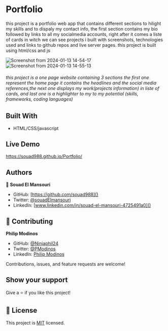 # Portfolio
 this project is a portfolio web app that contains different sections to hilight my skills and to dispaly my contact info, the first section contains my bio followed by links to all my socialmedia accounts, right after it comes a liste of cards in witch we can see projects i built with screenshots, technologies used and links to github repos and live server pages. this project is built using html/css and js 
 
 ![Screenshot from 2024-01-13 14-54-17](https://github.com/souad988/Portfolio/assets/59707859/dc920aa8-73b8-4966-a10d-1f0f319479dc)
![Screenshot from 2024-01-13 14-55-13](https://github.com/souad988/Portfolio/assets/59707859/22ef96d4-97de-44f5-b482-5f56bc3d3886)



###### this project is a one page website containing 3 sections the first one represent the home page it contains the headlines and the social media references,the next one displays my work(projects information) in liste of cards, and last one is a highlighter to my to my potential (skills, frameworks, coding languages)

## Built With
- HTML/CSS/javascript

## Live Demo
https://souad988.github.io/Portfolio/
## Authors

👤 **Souad El Mansouri**

- GitHub: [https://github.com/souad988]()
- Twitter: [@souadElmansouri]()
- LinkedIn: [www.linkedin.com/in/souad-el-mansouri-4725491a0]()

## 🤝 Contributing
**Philip Modinos**
- GitHub: [@Ninjaphil24](https://github.com/Ninjaphil24)
- Twitter: [@PModinos](https://twitter.com/PModinos)
- LinkedIn: [Philip Modinos](https://www.linkedin.com/in/philip-modinos-14195021/)

Contributions, issues, and feature requests are welcome!

## Show your support

Give a ⭐️ if you like this project!


## 📝 License

This project is [MIT](./MIT.md) licensed.
